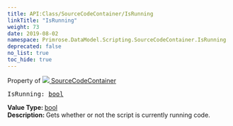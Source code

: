 ```yaml
---
title: API:Class/SourceCodeContainer/IsRunning
linkTitle: "IsRunning"
weight: 73
date: 2019-08-02
namespace: Primrose.DataModel.Scripting.SourceCodeContainer.IsRunning
deprecated: false
no_list: true
toc_hide: true
---
```

Property of <a href="/docs/api-reference/Class/SourceCodeContainer"><img src="/icons/silk/default.png"/>&nbsp;SourceCodeContainer</a>
<pre class="method-declaration">
IsRunning: <a class="type" href="/docs/api-reference/System/Primitives#boolean">bool</a></pre>
<b>Value Type: </b>
<a class="type" href="/docs/api-reference/System/Primitives#boolean">bool</a>
<br/>
<b>Description: </b>
Gets whether or not the script is currently running code.

